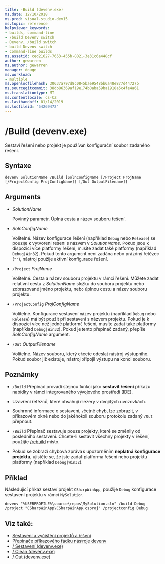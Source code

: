 ```yaml
---
title: -Build (devenv.exe)
ms.date: 12/10/2018
ms.prod: visual-studio-dev15
ms.topic: reference
helpviewer_keywords:
- builds, command-line
- /build Devenv switch
- Devenv, /build switch
- build Devenv switch
- command-line builds
ms.assetid: ced21627-7653-455b-8821-3e31c6a448cf
author: gewarren
ms.author: gewarren
manager: douge
ms.workload:
- multiple
ms.openlocfilehash: 30637a797d8c0845bae9548bb6a48e877d44727b
ms.sourcegitcommit: 38db86369af19e174b0aba59ba1918a5c4fe4a61
ms.translationtype: MT
ms.contentlocale: cs-CZ
ms.lasthandoff: 01/14/2019
ms.locfileid: "54269472"
---
```

# <a name="build-devenvexe"></a>/Build (devenv.exe)

Sestaví řešení nebo projekt je používán konfigurační soubor zadaného řešení.

## <a name="syntax"></a>Syntaxe

```shell
devenv SolutionName /Build [SolnConfigName [/Project ProjName [/ProjectConfig ProjConfigName]] [/Out OutputFilename]]
```

## <a name="arguments"></a>Arguments

- *SolutionName*

  Povinný parametr. Úplná cesta a název souboru řešení.

- *SolnConfigName*

  Volitelné. Název konfigurace řešení (například `Debug` nebo `Release`) se použije k vytvoření řešení s názvem v *SolutionName*. Pokud jsou k dispozici více platformy řešení, musíte zadat také platformy (například `Debug|Win32`). Pokud tento argument není zadána nebo prázdný řetězec (`""`), nástroj použije aktivní konfigurace řešení.

- `/Project` *ProjName*

  Volitelné. Cesta a název souboru projektu v rámci řešení. Můžete zadat relativní cestu z *SolutionName* složku do souboru projektu nebo zobrazované jméno projektu, nebo úplnou cestu a název souboru projektu.

- `/ProjectConfig` *ProjConfigName*

  Volitelné. Konfigurace sestavení název projektu (například `Debug` nebo `Release`) má být použit při sestavení s názvem projektu. Pokud je k dispozici více než jedné platformě řešení, musíte zadat také platformy (například `Debug|Win32`). Pokud je tento přepínač zadaný, přepíše *SolnConfigName* argument.

- `/Out` *OutputFilename*

  Volitelné. Název souboru, který chcete odeslat nástroj výstupního. Pokud soubor již existuje, nástroj připojil výstupu na konci souboru.

## <a name="remarks"></a>Poznámky

- `/Build` Přepínač provádí stejnou funkci jako **sestavit řešení** příkazu nabídky v rámci integrovaného vývojového prostředí (IDE).

- Uzavření řetězců, které obsahují mezery v dvojitých uvozovkách.

- Souhrnné informace o sestavení, včetně chyb, lze zobrazit, v příkazovém okně nebo do jakéhokoli souboru protokolu zadaný `/Out` přepnout.

- `/Build` Přepínač sestavuje pouze projekty, které se změnily od posledního sestavení. Chcete-li sestavit všechny projekty v řešení, použijte [/rebuild](../../ide/reference/rebuild-devenv-exe.md) místo.

- Pokud se zobrazí chybová zpráva s upozorněním **neplatná konfigurace projektu**, ujistěte se, že jste zadali platforma řešení nebo projektu platformy (například `Debug|Win32`).

## <a name="example"></a>Příklad

Následující příkaz sestaví projekt `CSharpWinApp`, použije `Debug` konfigurace sestavení projektu v rámci `MySolution`.

```shell
devenv "%USERPROFILE%\source\repos\MySolution.sln" /build Debug /project "CSharpWinApp\CSharpWinApp.csproj" /projectconfig Debug
```

## <a name="see-also"></a>Viz také:

- [Sestavení a vyčištění projektů a řešení](../../ide/building-and-cleaning-projects-and-solutions-in-visual-studio.md)
- [Přepínače příkazového řádku nástroje devenv](../../ide/reference/devenv-command-line-switches.md)
- [/ Sestavení (devenv.exe)](../../ide/reference/rebuild-devenv-exe.md)
- [/ Clean (devenv.exe)](../../ide/reference/clean-devenv-exe.md)
- [/ Out (devenv.exe)](../../ide/reference/out-devenv-exe.md)